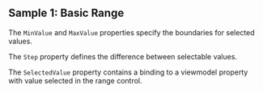 ## Sample 1: Basic Range

The `MinValue` and `MaxValue` properties specify the boundaries for selected values.

The `Step` property defines the difference between selectable values.

The `SelectedValue` property contains a binding to a viewmodel property with value selected in the range control.